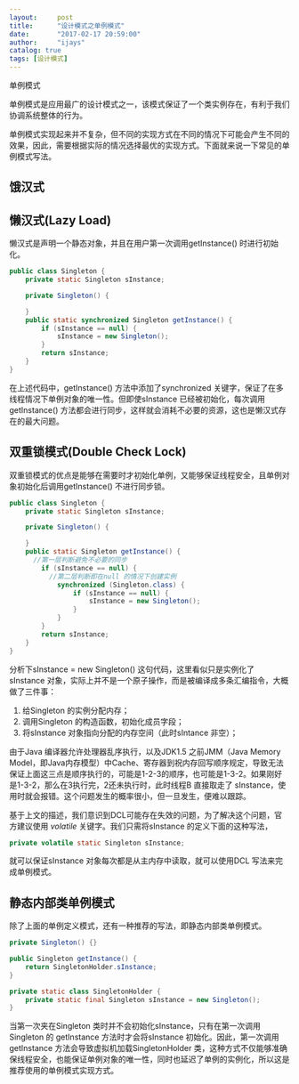 ```yaml
---
layout:     post
title:      "设计模式之单例模式"
date:       "2017-02-17 20:59:00"
author:     "ijays"
catalog: true
tags: [设计模式]
---
```


单例模式

单例模式是应用最广的设计模式之一，该模式保证了一个类实例存在，有利于我们协调系统整体的行为。

单例模式实现起来并不复杂，但不同的实现方式在不同的情况下可能会产生不同的效果，因此，需要根据实际的情况选择最优的实现方式。下面就来说一下常见的单例模式写法。

## 饿汉式



## 懒汉式(Lazy Load)

懒汉式是声明一个静态对象，并且在用户第一次调用getInstance() 时进行初始化。

````java
public class Singleton {
	private static Singleton sInstance;

	private Singleton() {

	}
	public static synchronized Singleton getInstance() {
		if (sInstance == null) {
			sInstance = new Singleton();
		}
		return sInstance;
	}
}
````

在上述代码中，getInstance() 方法中添加了synchronized 关键字，保证了在多线程情况下单例对象的唯一性。但即使sInstance 已经被初始化，每次调用getInstance() 方法都会进行同步，这样就会消耗不必要的资源，这也是懒汉式存在的最大问题。

## 双重锁模式(Double Check Lock)

双重锁模式的优点是能够在需要时才初始化单例，又能够保证线程安全，且单例对象初始化后调用getInstance() 不进行同步锁。

```java
public class Singleton {
	private static Singleton sInstance;

	private Singleton() {

	}
	public static Singleton getInstance() {
      //第一层判断避免不必要的同步
		if (sInstance == null) {
          //第二层判断即在null 的情况下创建实例
			synchronized (Singleton.class) {
				if (sInstance == null) {
					sInstance = new Singleton();
				}
			}
		}
		return sInstance;
	}
}
```

分析下sInstance = new Singleton() 这句代码，这里看似只是实例化了sInstance 对象，实际上并不是一个原子操作，而是被编译成多条汇编指令，大概做了三件事：

1. 给Singleton 的实例分配内存；
2. 调用Singleton 的构造函数，初始化成员字段；
3. 将sInstance 对象指向分配的内存空间（此时sIntance 非空）；

由于Java 编译器允许处理器乱序执行，以及JDK1.5 之前JMM（Java Memory Model，即Java内存模型）中Cache、寄存器到祝内存回写顺序规定，导致无法保证上面这三点是顺序执行的，可能是1-2-3的顺序，也可能是1-3-2。如果刚好是1-3-2，那么在3执行完，2还未执行时，此时线程B 直接取走了 sInstance，使用时就会报错。这个问题发生的概率很小，但一旦发生，便难以跟踪。

基于上文的描述，我们意识到DCL可能存在失效的问题，为了解决这个问题，官方建议使用 *volatile* 关键字。我们只需将sInstance 的定义下面的这种写法，

```Java
private volatile static Singleton sInstance;
```

就可以保证sInstance 对象每次都是从主内存中读取，就可以使用DCL 写法来完成单例模式。

## 静态内部类单例模式

除了上面的单例定义模式，还有一种推荐的写法，即静态内部类单例模式。

```java
private Singleton() {}

public Singleton getInstance() {
	return SingletonHolder.sInstance;
}

private static class SingletonHolder {
	private static final Singleton sInstance = new Singleton();
}
```

当第一次夹在Singleton 类时并不会初始化sInstance，只有在第一次调用Singleton 的 getInstance 方法时才会将sInstance 初始化。因此，第一次调用getInstance 方法会导致虚拟机加载SingletonHolder 类，这种方式不仅能够准确保线程安全，也能保证单例对象的唯一性，同时也延迟了单例的实例化，所以这是推荐使用的单例模式实现方式。



